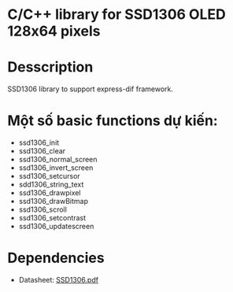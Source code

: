 # C/C++ library for SSD1306 OLED 128x64 pixels 

# Desscription
SSD1306 library to support express-dif framework.

# Một số basic functions dự kiến:
- ssd1306_init
- ssd1306_clear
- ssd1306_normal_screen
- ssd1306_invert_screen
- ssd1306_setcursor
- sdd1306_string_text
- ssd1306_drawpixel
- ssd1306_drawBitmap
- ssd1306_scroll
- ssd1306_setcontrast
- ssd1306_updatescreen

# Dependencies 
  <ul> 
      <li>
        Datasheet: <a href = "https://cdn-shop.adafruit.com/datasheets/SSD1306.pdf">SSD1306.pdf </a>
      </li>
  </ul>
